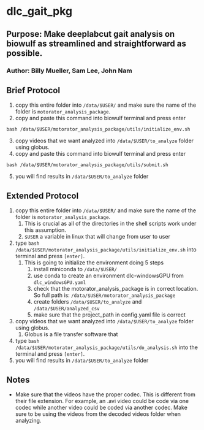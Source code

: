 # dlc_gait_pkg
## Purpose: Make deeplabcut gait analysis on biowulf as streamlined and straightforward as possible. 
### Author: Billy Mueller, Sam Lee, John Nam

## Brief Protocol 
1. copy this entire folder into `/data/$USER/` and make sure the name of the folder is `motorator_analysis_package`.
2. copy and paste this command into biowulf terminal and press enter
```
bash /data/$USER/motorator_analysis_package/utils/initialize_env.sh
```
3. copy videos that we want analyzed into `/data/$USER/to_analyze` folder using globus.
4. copy and paste this command into biowulf terminal and press enter
```
bash /data/$USER/motorator_analysis_package/utils/submit.sh
```
5. you will find results in `/data/$USER/to_analyze` folder


## Extended Protocol 
1. copy this entire folder into `/data/$USER/` and make sure the name of the folder is `motorator_analysis_package`.
    1. This is crucial as all of the directories in the shell scripts work under this assumption. 
    2. `$USER` a variable in linux that will change from user to user 
2. type `bash /data/$USER/motorator_analysis_package/utils/initialize_env.sh` into terminal and press `[enter]`.
    1. This is going to initialize the environment doing 5 steps
        1. install miniconda to `/data/$USER/`
        2. use conda to create an environment dlc-windowsGPU from `dlc_windowsGPU.yaml`
        3. check that the motorator_analysis_package is in correct location. So full path is: `/data/$USER/motorator_analysis_package`
        4. create folders `/data/$USER/to_analyze` and `/data/$USER/analyzed_csv`
        5. make sure that the project_path in config.yaml file is correct
3. copy videos that we want analyzed into `/data/$USER/to_analyze` folder using globus.
     1.  Globus is a file transfer software that 
4. type `bash /data/$USER/motorator_analysis_package/utils/do_analysis.sh` into the terminal and press `[enter]`.
5. you will find results in `/data/$USER/to_analyze` folder

## Notes
- Make sure that the videos have the proper codec. This is different from their file extension. For example, an .avi video could be code via one codec while another video could be coded via another codec. Make sure to be using the videos from the decoded videos folder when analyzing.
